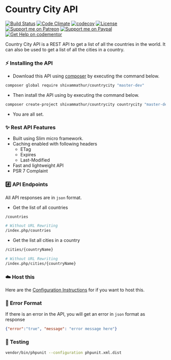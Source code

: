 # Country City API
[![Build Status](https://travis-ci.org/shivammathur/countrycity.svg?branch=master)](https://travis-ci.org/shivammathur/countrycity)
[![Code Climate](https://codeclimate.com/github/shivammathur/countrycity/badges/gpa.svg)](https://codeclimate.com/github/shivammathur/countrycity)
[![codecov](https://codecov.io/gh/shivammathur/countrycity/branch/master/graph/badge.svg)](https://codecov.io/gh/shivammathur/countrycity)
[![License](https://poser.pugx.org/shivammathur/countrycity/license)](license.md)
[![Support me on Patreon](https://shivammathur.com/badges/patreon.svg)](https://www.patreon.com/shivammathur)
[![Support me on Paypal](https://shivammathur.com/badges/paypal.svg)](https://www.paypal.me/shivammathur)
[![Get Help on codementor](https://cdn.codementor.io/badges/get_help_github.svg)](https://www.codementor.io/shivammathur?utm_source=github&utm_medium=button&utm_term=shivammathur&utm_campaign=github)

Country City API is a REST API to get a list of all the countries in the world. It can also be used to get a list of all the cities in a country.

### :zap: Installing the API

- Download this API using [composer](https://getcomposer.org/download/) by executing the command below.
```bash
composer global require shivammathur/countrycity "master-dev"
```
- Then install the API using by executing the command below.
```bash
composer create-project shivammathur/countrycity countrycity "master-dev" --prefer-dist
```
- You are all set.

### :sparkles: Rest API Features
- Built using Slim micro framework.
- Caching enabled with following headers
  - ETag
  - Expires
  - Last-Modified
- Fast and lightweight API
- PSR 7 Complaint

### :hash: API Endpoints

All API responses are in `json` format.

- Get the list of all countries
```bash
/countries

# Without URL Rewriting
/index.php/countries
```

- Get the list all cities in a country
```bash
/cities/{countryName}

# Without URL Rewriting
/index.php/cities/{countryName}
```

### :cloud: Host this
Here are the [Configuration Instructions](http://www.slimframework.com/docs/v3/start/web-servers.html) for if you want to host this.
	

### :wrench: Error Format

If there is an error in the API, you will get an error in `json` format as response
```json
{"error":"true", "message": "error message here"}
```                

### :rotating_light: Testing
```bash
vendor/bin/phpunit --configuration phpunit.xml.dist
```
